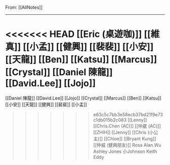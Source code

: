 From: [[AllNotes]]

---

<<<<<<< HEAD
[[Eric (桌遊咖)]]
[[維真]]
[[小孟]]
[[健興]]
[[裴裴]]
[[小安]]
[[天龍]]
[[Ben]]
[[Katsu]]
[[Marcus]]
[[Crystal]]
[[Daniel 陳龍]]
[[David.Lee]]
[[Jojo]]
=======
[[Daniel 陳龍]]
[[David.Lee]]
[[Jojo]]
[[Crystal]]
[[Marcus]]
[[Ben]]
[[Katsu]]
[[小安]]
[[天龍]]
[[健興]]
[[裴裴]]
[[小孟]]
>>>>>>> e63c5c7bb3e58ecb37bd21f9e73c1db015b2c083
[[Lenny]]
[[Chris.Chen (AC)]]
[[仲崴 (AC)]]
[[ZHIH]]
[[Jenny]]
[[Chris (小公主)]]
[[Chloe]]
[[Bryant Kung]]
[[仲威 (健興朋友)]]
Rosa
Alan.Wu
Ashley
Jones
小Johnson
Keith
Eddy